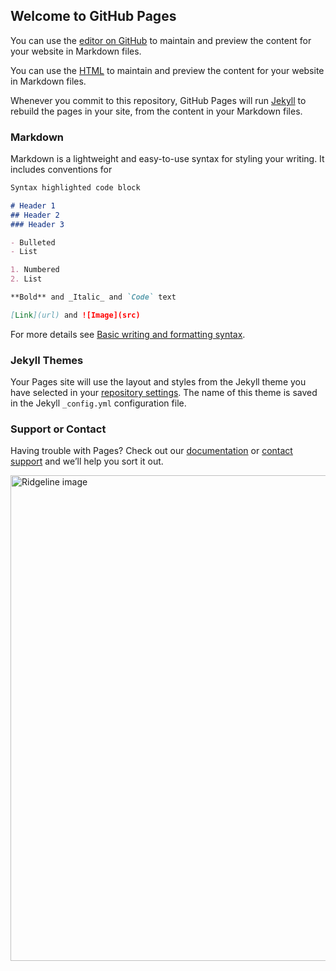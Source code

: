 ## Welcome to GitHub Pages

You can use the [editor on GitHub](https://github.com/orezzak/orrezak.github.io/edit/main/README.md) to maintain and preview the content for your website in Markdown files.

You can use the [HTML](https://github.com/orezzak/orrezak.github.io/blob/main/Ridgeline%20chart-PEC2.html) to maintain and preview the content for your website in Markdown files.



Whenever you commit to this repository, GitHub Pages will run [Jekyll](https://jekyllrb.com/) to rebuild the pages in your site, from the content in your Markdown files.

### Markdown

Markdown is a lightweight and easy-to-use syntax for styling your writing. It includes conventions for

```markdown
Syntax highlighted code block

# Header 1
## Header 2
### Header 3

- Bulleted
- List

1. Numbered
2. List

**Bold** and _Italic_ and `Code` text

[Link](url) and ![Image](src)
```

For more details see [Basic writing and formatting syntax](https://docs.github.com/en/github/writing-on-github/getting-started-with-writing-and-formatting-on-github/basic-writing-and-formatting-syntax).



### Jekyll Themes

Your Pages site will use the layout and styles from the Jekyll theme you have selected in your [repository settings](https://github.com/orezzak/orrezak.github.io/settings/pages). The name of this theme is saved in the Jekyll `_config.yml` configuration file.

### Support or Contact

Having trouble with Pages? Check out our [documentation](https://docs.github.com/categories/github-pages-basics/) or [contact support](https://support.github.com/contact) and we’ll help you sort it out.

<img width="777" alt="Ridgeline image" src="https://user-images.githubusercontent.com/93130320/141107178-68f34296-3edf-49cb-b619-6905064b566a.png">
